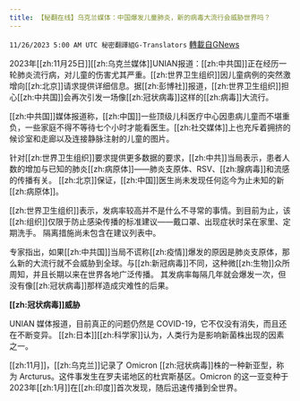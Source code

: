 ```yaml
---
title: 【秘翻在线】乌克兰媒体：中国爆发儿童肺炎，新的病毒大流行会威胁世界吗？
---
```

`11/26/2023 5:00 AM UTC 秘密翻譯組G-Translators` [轉載自GNews](https://gnews.org/articles/2038109)

         

2023年[[zh:11月25日]][[zh:乌克兰媒体]]UNIAN报道：[[zh:中共国]]正在经历一轮肺炎流行病，对儿童的伤害尤其严重。[[zh:世界卫生组织]]因儿童病例的突然激增向[[zh:北京]]请求提供详细信息。据[[zh:彭博社]]报道，[[zh:世界卫生组织]]担心[[zh:中共国]]会再次引发一场像[[zh:冠状病毒]]这样的[[zh:病毒]]大流行。

[[zh:中共国]]媒体报道称，[[zh:中国]]一些顶级儿科医疗中心因患病儿童而不堪重负，一些家庭不得不等待七个小时才能看医生。[[zh:社交媒体]]上也充斥着拥挤的候诊室和走廊以及连接静脉注射的儿童的图片。

针对[[zh:世界卫生组织]]要求提供更多数据的要求，[[zh:中共]]当局表示，患者人数的增加与已知的肺炎[[zh:病原体]]——肺炎支原体、RSV、[[zh:腺病毒]]和流感的传播有关。 [[zh:北京]]保证，[[zh:中国]]医生尚未发现任何迄今为止未知的新[[zh:病原体]]。

[[zh:世界卫生组织]]表示，发病率较高并不是什么不寻常的事情。到目前为止，该[[zh:组织]]仅限于防止感染传播的标准建议——戴口罩、出现症状时呆在家里、定期洗手。 隔离措施尚未包含在建议列表中。

专家指出，如果[[zh:中共国]]当局不谎称[[zh:疫情]]爆发的原因是肺炎支原体，那么新的大流行就不会威胁到全球。与[[zh:新冠病毒]]不同，这种微[[zh:生物]]众所周知，并且长期以来在世界各地广泛传播。 其发病率每隔几年就会爆发一次，但没有像[[zh:冠状病毒]]那样造成灾难性的后果。

**[[zh:冠状病毒]]威胁**

UNIAN 媒体报道，目前真正的问题仍然是 COVID-19，它不仅没有消失，而且还在不断变异。 [[zh:日本]][[zh:科学家]]认为，人类行为是影响新菌株出现的因素之一。

[[zh:11月]]，[[zh:乌克兰]]记录了 Omicron [[zh:冠状病毒]]株的一种新亚型，称为 Arcturus。这件事发生在罗夫诺地区的杜宾斯基区。Omicron 的这一亚变种于 2023年[[zh:1月]]在[[zh:印度]]首次发现，随后迅速传播到全世界。
